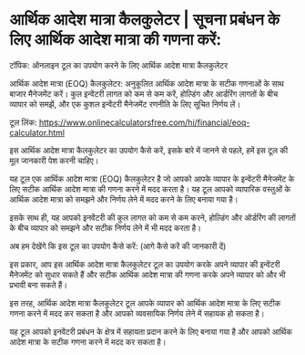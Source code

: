 आर्थिक आदेश मात्रा कैलकुलेटर | सूचना प्रबंधन के लिए आर्थिक आदेश मात्रा की गणना करें:
====================================================================================

टॉपिक: ऑनलाइन टूल का उपयोग करने के लिए आर्थिक आदेश मात्रा कैलकुलेटर

आर्थिक आदेश मात्रा (EOQ) कैलकुलेटर: अनुकूलित आर्थिक आदेश मात्रा के सटीक गणनाओं के साथ बाजार मैनेजमेंट करें। कुल इन्वेंटरी लागत को कम से कम करें, होल्डिंग और आर्डरिंग लागतों के बीच व्यापार को समझें, और एक कुशल इन्वेंटरी मैनेजमेंट रणनीति के लिए सूचित निर्णय लें।

टूल लिंक: <https://www.onlinecalculatorsfree.com/hi/financial/eoq-calculator.html>

इस आर्थिक आदेश मात्रा कैलकुलेटर का उपयोग कैसे करें, इसके बारे में जानने से पहले, हमें इस टूल की मूल जानकारी पेश करनी चाहिए।

यह टूल एक आर्थिक आदेश मात्रा (EOQ) कैलकुलेटर है जो आपको आपके व्यापार के इन्वेंटरी मैनेजमेंट के लिए सटीक आर्थिक आदेश मात्रा की गणना करने में मदद करता है। यह टूल आपको व्यापारिक वस्तुओं के आर्थिक आदेश मात्रा को समझने और निर्णय लेने में मदद करने के लिए बनाया गया है।

इसके साथ ही, यह आपको इनवेंटरी की कुल लागत को कम से कम करने, होल्डिंग और ऑर्डरिंग की लागतों के बीच व्यापार को समझने और सटीक निर्णय लेने में भी मदद करता है।

अब हम देखेंगे कि इस टूल का उपयोग कैसे करें: (आगे कैसे करें की जानकारी दें)

इस प्रकार, आप इस आर्थिक आदेश मात्रा कैलकुलेटर टूल का उपयोग करके अपने व्यापार की इन्वेंटरी मैनेजमेंट को सुधार सकते हैं और सटीक आर्थिक आदेश मात्रा की गणना करके अपने व्यापार को और भी प्रभावी बना सकते हैं।

इस तरह, आर्थिक आदेश मात्रा कैलकुलेटर टूल आपके व्यापार को आर्थिक आदेश मात्रा के लिए सटीक गणना करने में मदद कर सकता है और आपको व्यवसायिक निर्णय लेने में सहायक हो सकता है।

यह टूल आपको इनवेंटरी प्रबंधन के क्षेत्र में सहायता प्रदान करने के लिए बनाया गया है और आपको आर्थिक आदेश मात्रा के सटीक गणना करने में मदद कर सकता है।